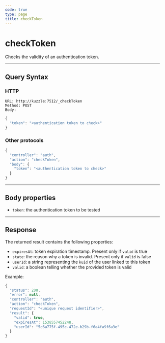 ```yaml
---
code: true
type: page
title: checkToken
---
```


# checkToken

Checks the validity of an authentication token.

---

## Query Syntax

### HTTP

```http
URL: http://kuzzle:7512/_checkToken
Method: POST
Body:
```

```js
{
  "token": "<authentication token to check>"
}
```

### Other protocols

```js
{
  "controller": "auth",
  "action": "checkToken",
  "body": {
    "token": "<authentication token to check>"
  }
}
```

---

## Body properties

- `token`: the authentication token to be tested

---

## Response

The returned result contains the following properties:

- `expiresAt`: token expiration timestamp. Present only if `valid` is true
- `state`: the reason why a token is invalid. Present only if `valid` is false
- `userId`: a string representing the `kuid` of the user linked to this token
- `valid`: a boolean telling whether the provided token is valid

Example:

```js
{
  "status": 200,
  "error": null,
  "controller": "auth",
  "action": "checkToken",
  "requestId": "<unique request identifier>",
  "result": {
    "valid": true,
    "expiresAt": 1538557452248,
    "userId": "5c6a775f-495c-472e-b29b-f6a4fa9f6a3e"
  }
}
```
